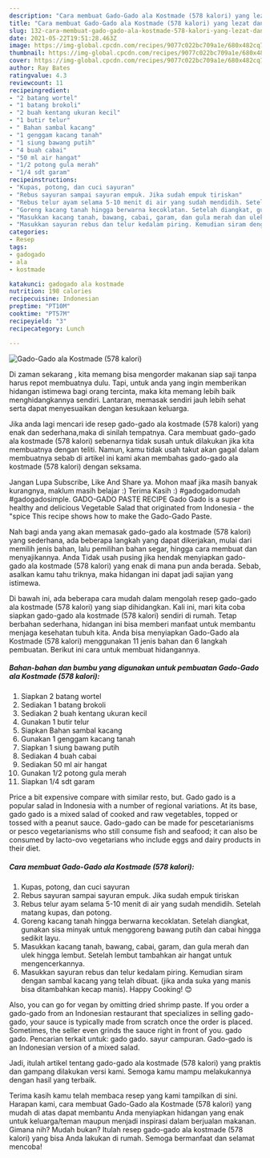 ```yaml
---
description: "Cara membuat Gado-Gado ala Kostmade (578 kalori) yang lezat dan Mudah Dibuat"
title: "Cara membuat Gado-Gado ala Kostmade (578 kalori) yang lezat dan Mudah Dibuat"
slug: 132-cara-membuat-gado-gado-ala-kostmade-578-kalori-yang-lezat-dan-mudah-dibuat
date: 2021-05-22T19:51:28.463Z
image: https://img-global.cpcdn.com/recipes/9077c022bc709a1e/680x482cq70/gado-gado-ala-kostmade-578-kalori-foto-resep-utama.jpg
thumbnail: https://img-global.cpcdn.com/recipes/9077c022bc709a1e/680x482cq70/gado-gado-ala-kostmade-578-kalori-foto-resep-utama.jpg
cover: https://img-global.cpcdn.com/recipes/9077c022bc709a1e/680x482cq70/gado-gado-ala-kostmade-578-kalori-foto-resep-utama.jpg
author: Ray Bates
ratingvalue: 4.3
reviewcount: 11
recipeingredient:
- "2 batang wortel"
- "1 batang brokoli"
- "2 buah kentang ukuran kecil"
- "1 butir telur"
- " Bahan sambal kacang"
- "1 genggam kacang tanah"
- "1 siung bawang putih"
- "4 buah cabai"
- "50 ml air hangat"
- "1/2 potong gula merah"
- "1/4 sdt garam"
recipeinstructions:
- "Kupas, potong, dan cuci sayuran"
- "Rebus sayuran sampai sayuran empuk. Jika sudah empuk tiriskan"
- "Rebus telur ayam selama 5-10 menit di air yang sudah mendidih. Setelah matang kupas, dan potong."
- "Goreng kacang tanah hingga berwarna kecoklatan. Setelah diangkat, gunakan sisa minyak untuk menggoreng bawang putih dan cabai hingga sedikit layu."
- "Masukkan kacang tanah, bawang, cabai, garam, dan gula merah dan ulek hingga lembut. Setelah lembut tambahkan air hangat untuk mengencerkannya."
- "Masukkan sayuran rebus dan telur kedalam piring. Kemudian siram dengan sambal kacang yang telah dibuat. (jika anda suka yang manis bisa ditambahkan kecap manis). Happy Cooking! 😊"
categories:
- Resep
tags:
- gadogado
- ala
- kostmade

katakunci: gadogado ala kostmade 
nutrition: 198 calories
recipecuisine: Indonesian
preptime: "PT10M"
cooktime: "PT57M"
recipeyield: "3"
recipecategory: Lunch

---
```



![Gado-Gado ala Kostmade (578 kalori)](https://img-global.cpcdn.com/recipes/9077c022bc709a1e/680x482cq70/gado-gado-ala-kostmade-578-kalori-foto-resep-utama.jpg)

Di zaman  sekarang , kita memang bisa mengorder makanan siap saji tanpa harus repot membuatnya dulu. Tapi, untuk anda yang ingin memberikan hidangan istimewa bagi orang tercinta, maka kita memang lebih baik menghidangkannya sendiri. Lantaran, memasak sendiri jauh lebih sehat serta dapat menyesuaikan dengan kesukaan keluarga.

Jika anda lagi mencari ide resep gado-gado ala kostmade (578 kalori) yang enak dan sederhana,maka di sinilah tempatnya. Cara membuat gado-gado ala kostmade (578 kalori)  sebenarnya tidak susah untuk dilakukan jika kita membuatnya dengan teliti. Namun, kamu tidak usah takut akan gagal dalam membuatnya 
sebab di artikel ini kami akan membahas gado-gado ala kostmade (578 kalori) dengan seksama.  

Jangan Lupa Subscribe, Like And Share ya. Mohon maaf jika masih banyak kurangnya, maklum masih belajar :) Terima Kasih :) #gadogadomudah #gadogadosimple. GADO-GADO PASTE RECIPE Gado Gado is a super healthy and delicious Vegetable Salad that originated from Indonesia - the &#34;spice This recipe shows how to make the Gado-Gado Paste.

Nah bagi anda yang akan memasak gado-gado ala kostmade (578 kalori) yang sederhana, ada beberapa langkah yang dapat dikerjakan, mulai dari memilih jenis bahan, lalu pemilihan bahan segar, hingga cara membuat dan menyajikannya. Anda Tidak usah pusing jika hendak menyiapkan gado-gado ala kostmade (578 kalori) yang enak di mana pun anda berada. Sebab, asalkan kamu  tahu triknya, maka hidangan ini dapat jadi sajian yang istimewa.

Di bawah ini, ada beberapa cara mudah dalam mengolah resep gado-gado ala kostmade (578 kalori) yang siap dihidangkan. Kali ini, mari kita coba siapkan gado-gado ala kostmade (578 kalori) sendiri di rumah. Tetap berbahan sederhana, hidangan ini bisa memberi manfaat untuk membantu menjaga kesehatan tubuh kita. Anda bisa menyiapkan Gado-Gado ala Kostmade (578 kalori) menggunakan 11 jenis bahan dan 6 langkah pembuatan. Berikut ini cara untuk membuat hidangannya.

<!--inarticleads1-->

##### Bahan-bahan dan bumbu yang digunakan untuk pembuatan Gado-Gado ala Kostmade (578 kalori):

1. Siapkan 2 batang wortel
1. Sediakan 1 batang brokoli
1. Sediakan 2 buah kentang ukuran kecil
1. Gunakan 1 butir telur
1. Siapkan  Bahan sambal kacang
1. Gunakan 1 genggam kacang tanah
1. Siapkan 1 siung bawang putih
1. Sediakan 4 buah cabai
1. Sediakan 50 ml air hangat
1. Gunakan 1/2 potong gula merah
1. Siapkan 1/4 sdt garam


Price a bit expensive compare with similar resto, but. Gado gado is a popular salad in Indonesia with a number of regional variations. At its base, gado gado is a mixed salad of cooked and raw vegetables, topped or tossed with a peanut sauce. Gado-gado can be made for pescetarianisms or pesco vegetarianisms who still consume fish and seafood; it can also be consumed by lacto-ovo vegetarians who include eggs and dairy products in their diet. 

<!--inarticleads2-->

##### Cara membuat Gado-Gado ala Kostmade (578 kalori):

1. Kupas, potong, dan cuci sayuran
1. Rebus sayuran sampai sayuran empuk. Jika sudah empuk tiriskan
1. Rebus telur ayam selama 5-10 menit di air yang sudah mendidih. Setelah matang kupas, dan potong.
1. Goreng kacang tanah hingga berwarna kecoklatan. Setelah diangkat, gunakan sisa minyak untuk menggoreng bawang putih dan cabai hingga sedikit layu.
1. Masukkan kacang tanah, bawang, cabai, garam, dan gula merah dan ulek hingga lembut. Setelah lembut tambahkan air hangat untuk mengencerkannya.
1. Masukkan sayuran rebus dan telur kedalam piring. Kemudian siram dengan sambal kacang yang telah dibuat. (jika anda suka yang manis bisa ditambahkan kecap manis). Happy Cooking! 😊


Also, you can go for vegan by omitting dried shrimp paste. If you order a gado-gado from an Indonesian restaurant that specializes in selling gado-gado, your sauce is typically made from scratch once the order is placed. Sometimes, the seller even grinds the sauce right in front of you. gado gado. Pencarian terkait untuk: gado gado. sayur campuran. Gado-gado is an Indonesian version of a mixed salad. 

Jadi, itulah artikel tentang  gado-gado ala kostmade (578 kalori)  yang praktis dan gampang dilakukan versi kami. Semoga kamu mampu melakukannya dengan hasil yang terbaik. 

Terima kasih kamu telah membaca resep yang kami tampilkan di sini. Harapan kami, cara membuat  Gado-Gado ala Kostmade (578 kalori) yang mudah di atas dapat membantu Anda menyiapkan hidangan yang enak untuk keluarga/teman maupun menjadi inspirasi dalam berjualan makanan. Gimana nih? Mudah bukan? Itulah resep gado-gado ala kostmade (578 kalori) yang bisa Anda lakukan di rumah. Semoga bermanfaat dan selamat mencoba!

